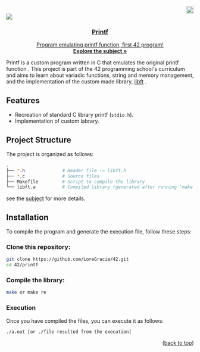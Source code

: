  <div align="right">
  <img src="https://www.42barcelona.com/wp-content/uploads/2020/07/Barcelona-300x79.png" alt="Logo"  height="20">
  <div align="left">
  <a href="https://github.com/LoreGracia/42/tree/main/Printf"><img src="https://img.shields.io/badge/printf-100%25-lightgreen?style=for-the-badge&labelColor=black"><a href="https://shields.io"><a href="https://shields.io"/>
<div align="center">
    <!---img src="https://cdn-icons-png.flaticon.com/512/724/724863.png" alt="Logo" width="80" height="80"--->
  
  <h3 align="center">Printf</h3>
  <p align="center">
    Program emulating printf function, first 42 program!
    <br />
    <a href="https://github.com/LoreGracia/42/blob/63bab32b77e51be03f9f2f5427096d79d13db112/Printf/en.subject.pdf"><strong>Explore the subject »</strong></a>
  </p>
</div>

Printf is a custom program written in C  that emulates the original printf function . This project is part of the 42 programming school's curriculum and aims to learn about variadic functions, string and memory management, and the implementation of the custom made library, <a href=https://github.com/LoreGracia/42/tree/63bab32b77e51be03f9f2f5427096d79d13db112/Libft>libft</a> .

 <div align="left">
   
## Features

- Recreation of standard C library printf (`stdio.h`).
- Implementation of custom labrary.

## Project Structure

The project is organized as follows:

```bash
.
├── *.h              # Header file -> libft.h
├── *.c              # Source files
├── Makefile         # Script to compile the library
└── libft.a          # Compiled library (generated after running 'make')
```

see the <a href=https://github.com/LoreGracia/42/blob/63bab32b77e51be03f9f2f5427096d79d13db112/Printf/en.subject.pdf>subject</a> for more details.

## Installation

To compile the program and generate the execution file, follow these steps:

### Clone this repository:

```bash
git clone https://github.com/LoreGracia/42.git
cd 42/printf
```

### Compile the library:
```bash
make or make re
```

### Execution
Once you have compiled the files, you can execute it as follows:

```
./a.out [or ./file resulted from the execution]
```

<p align="right">(<a href="#readme-top">back to top</a>)</p>

